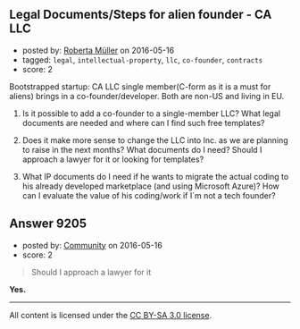 ## Legal Documents/Steps for alien founder - CA LLC

- posted by: [Roberta Müller](https://stackexchange.com/users/8451567/roberta-m-ller) on 2016-05-16
- tagged: `legal`, `intellectual-property`, `llc`, `co-founder`, `contracts`
- score: 2

<p>Bootstrapped startup: CA LLC single member(C-form as it is a must for aliens) brings in a co-founder/developer. Both are non-US and living in EU. </p>

<ol>
<li><p>Is it possible to add a co-founder to a single-member LLC? What legal documents are needed and where can I find such free templates? </p></li>
<li><p>Does it make more sense to change the LLC into Inc. as we are planning to raise in the next months? What documents do I need? Should I approach a lawyer for it or looking for templates?</p></li>
<li><p>What IP documents do I need if he wants to migrate the actual coding to his already developed marketplace (and using Microsoft Azure)? How can I evaluate the value of his coding/work if I´m not a tech founder? </p></li>
</ol>



## Answer 9205

- posted by: [Community](https://stackexchange.com/users/-1/community) on 2016-05-16
- score: 2

<blockquote>
  <p>Should I approach a lawyer for it</p>
</blockquote>

<p><strong>Yes.</strong></p>




---

All content is licensed under the [CC BY-SA 3.0 license](https://creativecommons.org/licenses/by-sa/3.0/).
